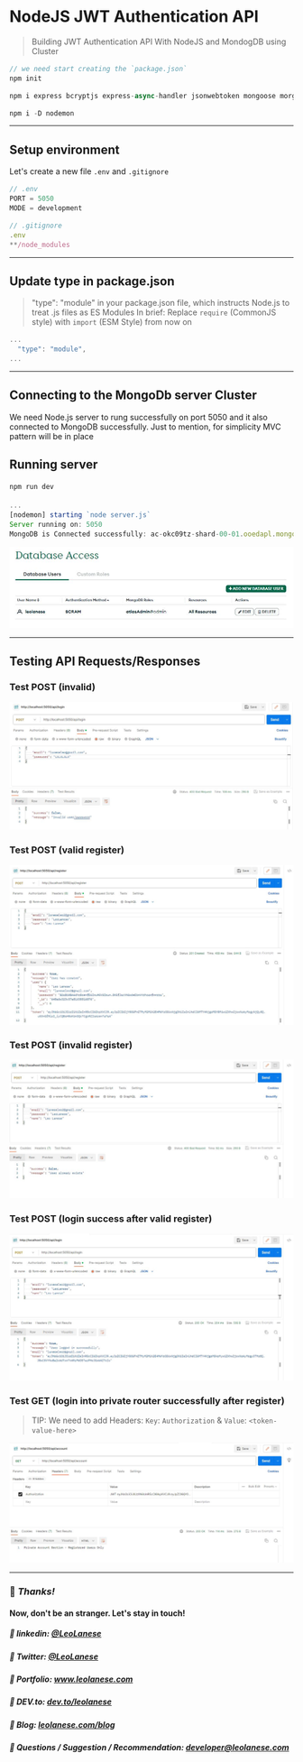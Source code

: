 # NodeJS JWT Authentication API

> Building JWT Authentication API With NodeJS and MondogDB using Cluster

```js
// we need start creating the `package.json`
npm init
```

```js
npm i express bcryptjs express-async-handler jsonwebtoken mongoose morgan
```

```js
npm i -D nodemon
```

---

## Setup environment

Let's create a new file `.env` and `.gitignore`

```js
// .env
PORT = 5050
MODE = development
```

```js
// .gitignore
.env
**/node_modules
```

---

## Update type in package.json

> "type": "module" in your package.json file, which instructs Node.js to treat .js files as ES Modules
> In brief: Replace `require` (CommonJS style) with `import` (ESM Style) from now on

```js
...
  "type": "module",
...
```

---

## Connecting to the MongoDb server Cluster

We need Node.js server to rung successfully on port 5050 and it also connected to MongoDB successfully. Just to mention, for simplicity MVC pattern will be in place

## Running server

```js
npm run dev

...
[nodemon] starting `node server.js`
Server running on: 5050
MongoDB is Connected successfully: ac-okc09tz-shard-00-01.ooedapl.mongodb.net
```

![MongoDb Cluster](./shared/imgs/mongodb-atlas.jpg)

---

## Testing API Requests/Responses

### Test POST (invalid)

![PostMan API POST testing](./shared/imgs/invalid.jpg)

### Test POST (valid register)

![Postman API POST valid register](./shared/imgs/register.jpg)

### Test POST (invalid register)

![Postman API POST invalid register](./shared/imgs/register-invalid.jpg)

### Test POST (login success after valid register)

![Postman API POST valid login](./shared/imgs/login-success.jpg)

### Test GET (login into private router successfully after register)

> TIP: We need to add Headers: `Key`: `Authorization` & `Value`: `<token-value-here>`

![Postman API GET valid](./shared/imgs/account.jpg)

---
### :100: <i>Thanks!</i>
#### Now, don't be an stranger. Let's stay in touch!

##### :radio_button: linkedin: <a href="https://www.linkedin.com/in/leolanese/" target="_blank">@LeoLanese</a>
##### :radio_button: Twitter: <a href="https://twitter.com/LeoLanese" target="_blank">@LeoLanese</a>
##### :radio_button: Portfolio: <a href="https://www.leolanese.com" target="_blank">www.leolanese.com</a>
##### :radio_button: DEV.to: <a href="https://www.dev.to/leolanese" target="_blank">dev.to/leolanese</a>
##### :radio_button: Blog: <a href="https://www.leolanese.com/blog" target="_blank">leolanese.com/blog</a>
##### :radio_button: Questions / Suggestion / Recommendation: developer@leolanese.com
